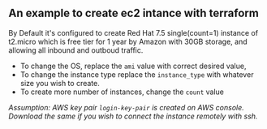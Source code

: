 ## An example to create ec2 intance with terraform

By Default it's configured to create Red Hat 7.5 single(count=1) instance of t2.micro which is free tier for 1 year by Amazon with 30GB storage, and allowing all inbound and outboud traffic.

* To change the OS, replace the `ami` value with correct desired value, 
* To change the instance type replace the `instance_type` with whatever size you wish to create.
* To create more number of instances, change the `count` value 


_*Assumption:* AWS key pair `login-key-pair` is created on AWS console. Download the same if you wish to connect the instance remotely with ssh._
